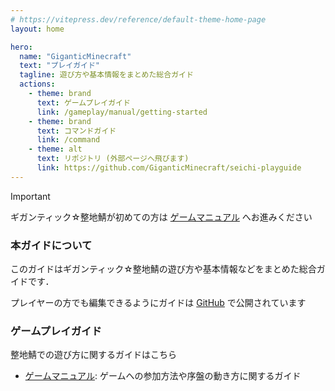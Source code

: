 ```yaml
---
# https://vitepress.dev/reference/default-theme-home-page
layout: home

hero:
  name: "GiganticMinecraft"
  text: "プレイガイド"
  tagline: 遊び方や基本情報をまとめた総合ガイド
  actions:
    - theme: brand
      text: ゲームプレイガイド
      link: /gameplay/manual/getting-started
    - theme: brand
      text: コマンドガイド
      link: /command
    - theme: alt
      text: リポジトリ (外部ページへ飛びます)
      link: https://github.com/GiganticMinecraft/seichi-playguide
---
```


> [!IMPORTANT]
> ギガンティック☆整地鯖が初めての方は [ゲームマニュアル](/gameplay/manual/getting-started) へお進みください

### 本ガイドについて

このガイドはギガンティック☆整地鯖の遊び方や基本情報などをまとめた総合ガイドです．

プレイヤーの方でも編集できるようにガイドは [GitHub](https://github.com/GiganticMinecraft/seichi-playguide) で公開されています

### ゲームプレイガイド

整地鯖での遊び方に関するガイドはこちら

- [ゲームマニュアル](/gameplay/manual/getting-started): ゲームへの参加方法や序盤の動き方に関するガイド
